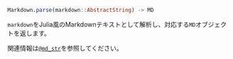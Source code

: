 ```julia
Markdown.parse(markdown::AbstractString) -> MD
```

`markdown`をJulia風のMarkdownテキストとして解析し、対応する`MD`オブジェクトを返します。

関連情報は[`@md_str`](@ref)を参照してください。

